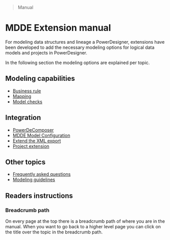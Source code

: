 > Manual

# MDDE Extension manual

For modeling data structures and lineage a PowerDesigner, extensions have been developed to add the necessary modeling options for logical data models and projects in PowerDesigner.

In the following section the modeling options are explained per topic.

## Modeling capabilities

- [Business rule](./Business%20rule.md)
- [Mapping](./Mapping.md)
- [Model checks](./Model%20checks.md)

## Integration

- [PowerDeComposer](./PowerDeComposer.md)
- [MDDE Model Configuration](./MDDEModelConfiguration.md)
- [Extend the XML export](./ModelExportExtension.md)
- [Project extension](./ProjectExtension.md)

## Other topics

- [Frequently asked questions](./FAQs.md)
- [Modeling guidelines](./ModelingWiki.md)

## Readers instructions

### Breadcrumb path

On every page at the top there is a breadcrumb path of where you are in the manual. When you want to go back to a higher level page you can click on the title over the topic in the breadcrumb path.
